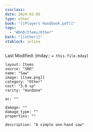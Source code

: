 ```yaml
---
cssclass: 
date: 2024-03-05
type: other
book: "[[Players Handbook.pdf]]"
tags:
  - "#DnD/Items/Other"
back: "[[other]]"
stablock: inline
---
```

Last Modified: (mday:: `= this.file.mday`)


```statblock
layout: Items
source: "SRD"
name: "Saw"
image: [[saw.png]]
category: "Other"
cost: "3.0 sp"
rarity: "mundane"

ac: ""

damage: ""
damage_type: ""
properties: ""

description: "A simple one-hand saw"
```